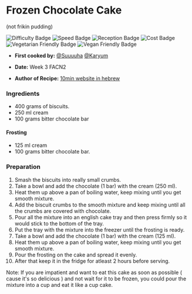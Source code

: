 # Frozen Chocolate Cake
(not frikin pudding)

![Difficulty Badge](https://img.shields.io/badge/Difficulty-10%25-brightgreen.svg)
![Speed Badge](https://img.shields.io/badge/Speed-2hours-yellow.svg)
![Reception Badge](https://img.shields.io/badge/Reception-Very%20Positive-brightgreen.svg)
![Cost Badge](https://img.shields.io/badge/Cost-Very%20Cheap-brightgreen.svg)
![Vegetarian Friendly Badge](https://img.shields.io/badge/Vegetarian-True-brightgreen.svg)
![Vegan Friendly Badge](https://img.shields.io/badge/Vegan-False-red.svg)

+ **First cooked by:**
[@Suuuuha](https://github.com/suuuuha)
[@Karyum](https://github.com/karyum)

+ **Date:** Week 3 FACN2
+ **Author of Recipe:**
[10min website in hebrew](http://www.10dakot.co.il/%D7%A2%D7%95%D7%92%D7%AA-%D7%9B%D7%93%D7%95%D7%A8%D7%99-%D7%A9%D7%95%D7%A7%D7%95%D7%9C%D7%93/)

### Ingredients
- 400 grams of biscuits.
- 250 ml cream
- 100 grams bitter chocolate bar
#### Frosting
- 125 ml cream
- 100 grams bitter chocolate bar.

### Preparation

1. Smash the biscuits into really small crumbs.
2. Take a bowl and add the chocolate (1 bar) with the cream (250 ml).
3. Heat them up above a pan of boiling water, keep mixing until you get smooth mixture.
4. Add the biscuit crumbs to the smooth mixture and keep mixing until all the crumbs are covered with chocolate.
5. Pour all the mixture into an english cake tray and then press firmly so it would stick to the bottom of the tray.
6. Put the tray with the mixture into the freezer until the frosting is ready.
7. Take a bowl and add the chocolate (1 bar) with the cream (125 ml).
8. Heat them up above a pan of boiling water, keep mixing until you get smooth mixture.
9. Pour the frosting on the cake and spread it evenly.
10. After that keep it in the fridge for atleast 2 hours before serving.  

Note: If you are impatient and want to eat this cake as soon as possible ( cause it's so delicious ) and not wait for it to be frozen, you could pour the mixture into a cup and eat it like a cup cake.
